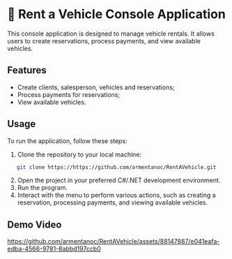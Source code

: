 # 🚗 Rent a Vehicle Console Application
This console application is designed to manage vehicle rentals. It allows users to create reservations, process payments, and view available vehicles.

## Features
- Create clients, salesperson, vehicles and reservations;
- Process payments for reservations;
- View available vehicles.

## Usage
To run the application, follow these steps:

1. Clone the repository to your local machine:
```bash
   git clone https://https://github.com/armentanoc/RentAVehicle.git
```
2. Open the project in your preferred C#/.NET development environment.
3. Run the program.
4. Interact with the menu to perform various actions, such as creating a reservation, processing payments, and viewing available vehicles.

## Demo Video
https://github.com/armentanoc/RentAVehicle/assets/88147887/e041eafa-edba-4566-9781-8abbd197ccb0
